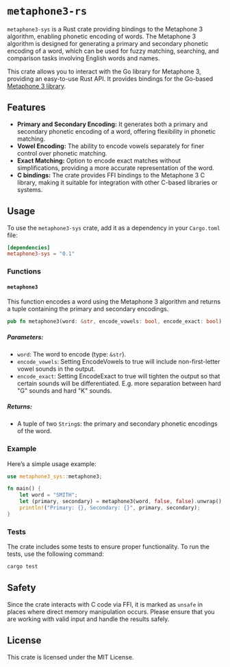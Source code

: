 # `metaphone3-rs`

`metaphone3-sys` is a Rust crate providing bindings to the Metaphone 3 algorithm, enabling phonetic encoding of words.
The Metaphone 3 algorithm is designed for generating a primary and secondary phonetic encoding of a word, which can be
used for fuzzy matching, searching, and comparison tasks involving English words and names.

This crate allows you to interact with the Go library for Metaphone 3, providing an easy-to-use Rust API. It provides
bindings for the Go-based [Metaphone 3 library](https://github.com/dlclark/metaphone3).

## Features

- **Primary and Secondary Encoding:** It generates both a primary and secondary phonetic encoding of a word, offering
  flexibility in phonetic matching.
- **Vowel Encoding:** The ability to encode vowels separately for finer control over phonetic matching.
- **Exact Matching:** Option to encode exact matches without simplifications, providing a more accurate representation
  of the word.
- **C bindings:** The crate provides FFI bindings to the Metaphone 3 C library, making it suitable for integration with
  other C-based libraries or systems.

## Usage

To use the `metaphone3-sys` crate, add it as a dependency in your `Cargo.toml` file:

```toml
[dependencies]
metaphone3-sys = "0.1"
```

### Functions

#### `metaphone3`

This function encodes a word using the Metaphone 3 algorithm and returns a tuple containing the primary and secondary
encodings.

```rust
pub fn metaphone3(word: &str, encode_vowels: bool, encode_exact: bool) -> (String, String)
```

##### Parameters:

- `word`: The word to encode (type: `&str`).
- `encode_vowels`: Setting EncodeVowels to true will include non-first-letter vowel sounds in the output.
- `encode_exact`: Setting EncodeExact to true will tighten the output so that certain sounds will be differentiated.
  E.g. more separation between hard "G" sounds and hard "K" sounds.

##### Returns:

- A tuple of two `String`s: the primary and secondary phonetic encodings of the word.

### Example

Here’s a simple usage example:

```rust
use metaphone3_sys::metaphone3;

fn main() {
    let word = "SMITH";
    let (primary, secondary) = metaphone3(word, false, false).unwrap();
    println!("Primary: {}, Secondary: {}", primary, secondary);
}
```

### Tests

The crate includes some tests to ensure proper functionality. To run the tests, use the following command:

```bash
cargo test
```

## Safety

Since the crate interacts with C code via FFI, it is marked as `unsafe` in places where direct memory manipulation
occurs. Please ensure that you are working with valid input and handle the results safely.

## License

This crate is licensed under the MIT License.
